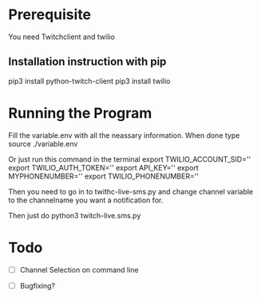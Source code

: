 # Prerequisite
You need Twitchclient and twilio
## Installation instruction with pip
pip3 install python-twitch-client
pip3 install twilio

# Running the Program
Fill the variable.env with all the neassary information. When done type source ./variable.env

Or just run this command in the terminal
    export TWILIO_ACCOUNT_SID=''
    export TWILIO_AUTH_TOKEN=''
    export API_KEY=''
    export MYPHONENUMBER=''
    export TWILIO_PHONENUMBER=''

Then you need to go in to twithc-live-sms.py and change channel variable to the channelname you want a notification for. 

Then just do python3 twitch-live.sms.py


# Todo 
- [ ] Channel Selection on command line
- [ ] Bugfixing?

